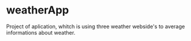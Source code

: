 # weatherApp
Project of aplication, whitch is using three weather webside's to average informations about weather.
